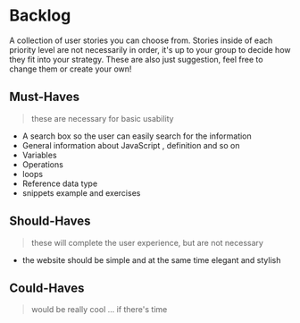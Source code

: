 # Backlog

A collection of user stories you can choose from.  Stories inside of each priority level are not necessarily in order, it's up to your group to decide how they fit into your strategy.  These are also just suggestion, feel free to change them or create your own!

## Must-Haves

> these are necessary for basic usability

- A search box so the user can easily search for the information
- General information about JavaScript , definition and so on 
- Variables
- Operations
- loops
- Reference data type
- snippets example and exercises 

## Should-Haves

> these will complete the user experience, but are not necessary

- the website should be simple and at the same time elegant and stylish

## Could-Haves

> would be really cool ... if there's time

  
